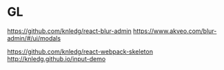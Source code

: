 # GL
https://github.com/knledg/react-blur-admin
https://www.akveo.com/blur-admin/#/ui/modals


https://github.com/knledg/react-webpack-skeleton
http://knledg.github.io/input-demo
